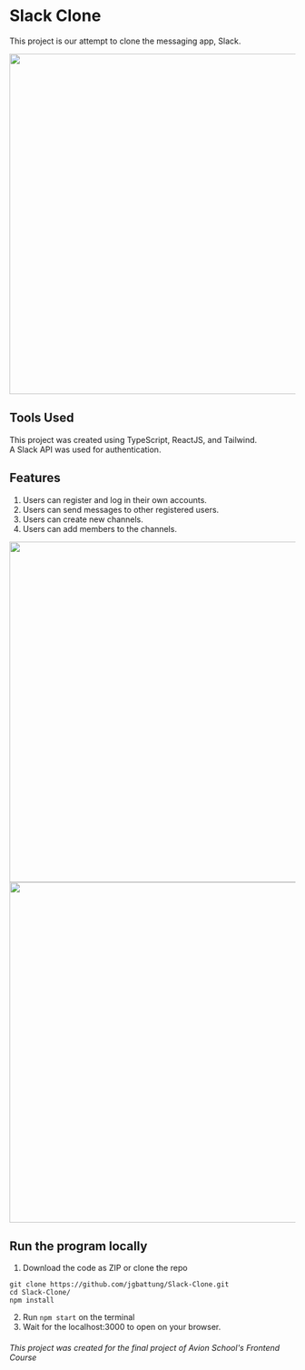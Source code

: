 # Slack Clone

This project is our attempt to clone the messaging app, Slack.

<img src="https://user-images.githubusercontent.com/100396329/183933235-a3aa94ec-9098-4d1f-ae54-7bdd2aea60c7.png" width=600px>

## Tools Used
This project was created using TypeScript, ReactJS, and Tailwind. <br>
A Slack API was used for authentication.

## Features
1. Users can register and log in their own accounts.
2. Users can send messages to other registered users.
3. Users can create new channels.
4. Users can add members to the channels.

<img src="https://user-images.githubusercontent.com/100396329/183935418-76eba82b-0879-4ffa-922b-01ffc19e9fa1.png" width=600px>
<img src="https://user-images.githubusercontent.com/100396329/183935637-9bc4572c-b53f-4bf7-bc55-520bd89c32a6.png" width=600px>

## Run the program locally

1. Download the code as ZIP or clone the repo
```
git clone https://github.com/jgbattung/Slack-Clone.git
cd Slack-Clone/
npm install
```

2. Run `npm start` on the terminal
3. Wait for the localhost:3000 to open on your browser.

###### This project was created for the final project of Avion School's Frontend Course
